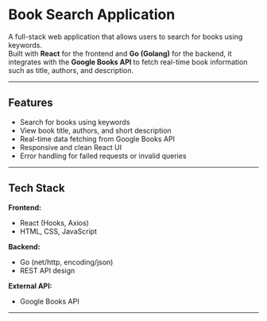 # Book Search Application

A full-stack web application that allows users to search for books using keywords.  
Built with **React** for the frontend and **Go (Golang)** for the backend, it integrates with the **Google Books API** to fetch real-time book information such as title, authors, and description.

---

## Features

- Search for books using keywords
- View book title, authors, and short description
- Real-time data fetching from Google Books API
- Responsive and clean React UI
- Error handling for failed requests or invalid queries

---

## Tech Stack

**Frontend:**
- React (Hooks, Axios)
- HTML, CSS, JavaScript

**Backend:**
- Go (net/http, encoding/json)
- REST API design

**External API:**
- Google Books API

---

